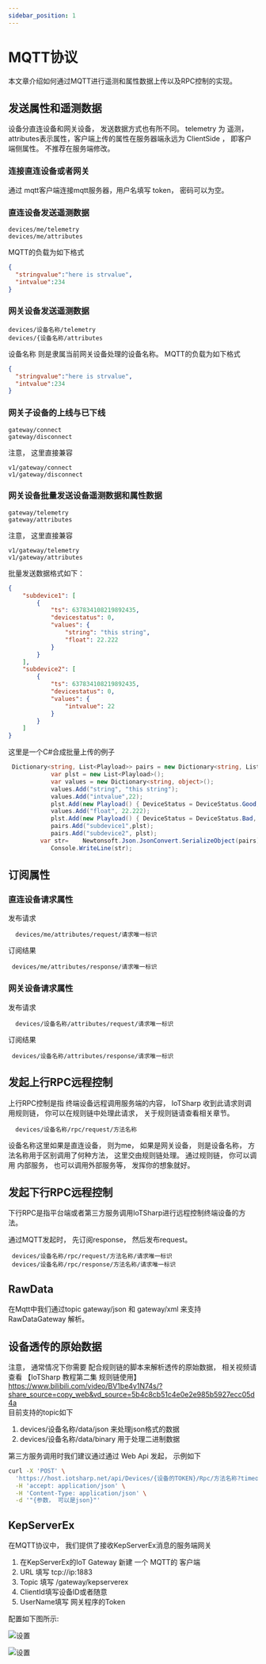```yaml
---
sidebar_position: 1
---
```


#  MQTT协议

本文章介绍如何通过MQTT进行遥测和属性数据上传以及RPC控制的实现。 

##  发送属性和遥测数据

设备分直连设备和网关设备， 发送数据方式也有所不同。 telemetry 为 遥测， attributes表示属性，客户端上传的属性在服务器端永远为 ClientSide ， 即客户端侧属性。 不推荐在服务端修改。 

### 连接直连设备或者网关 

通过 mqtt客户端连接mqtt服务器，用户名填写 token， 密码可以为空。 


### 直连设备发送遥测数据

``` 
devices/me/telemetry
devices/me/attributes
```
 MQTT的负载为如下格式

 ```json
 {
   "stringvalue":"here is strvalue",
   "intvalue":234
 }
 ```
 
### 网关设备发送遥测数据
```
devices/设备名称/telemetry
devices/{设备名称/attributes
```
 设备名称 则是隶属当前网关设备处理的设备名称。 
 MQTT的负载为如下格式

 ```json
 {
   "stringvalue":"here is strvalue",
   "intvalue":234
 }
 ```

### 网关子设备的上线与已下线
``` 
gateway/connect
gateway/disconnect

```

注意， 这里直接兼容 

``` 
v1/gateway/connect
v1/gateway/disconnect
``` 

### 网关设备批量发送设备遥测数据和属性数据

``` 
gateway/telemetry
gateway/attributes
```
注意， 这里直接兼容 
``` 
v1/gateway/telemetry
v1/gateway/attributes
``` 

批量发送数据格式如下：
```json
{
    "subdevice1": [
        {
            "ts": 637834108219892435,
            "devicestatus": 0,
            "values": {
                "string": "this string",
                "float": 22.222
            }
        }
    ],
    "subdevice2": [
        {
            "ts": 637834108219892435,
            "devicestatus": 0,
            "values": {
                "intvalue": 22
            }
        }
    ]
}

```
这里是一个C#合成批量上传的例子
```cs
 Dictionary<string, List<Playload>> pairs = new Dictionary<string, List<Playload>>();
            var plst = new List<Playload>();
            var values = new Dictionary<string, object>();
            values.Add("string", "this string");
            values.Add("intvalue",22);
            plst.Add(new Playload() { DeviceStatus = DeviceStatus.Good, Ticks = DateTime.Now.Ticks, Values = values });
            values.Add("float", 22.222);
            plst.Add(new Playload() { DeviceStatus = DeviceStatus.Bad, Ticks = DateTime.Now.Ticks, Values = values });
            pairs.Add("subdevice1",plst);
            pairs.Add("subdevice2", plst);
         var str=    Newtonsoft.Json.JsonConvert.SerializeObject(pairs);
            Console.WriteLine(str); 
```

 
 ##  订阅属性

 ###  直连设备请求属性

发布请求
```
  devices/me/attributes/request/请求唯一标识
```
订阅结果
```
 devices/me/attributes/response/请求唯一标识
```


 ###  网关设备请求属性

发布请求
```
  devices/设备名称/attributes/request/请求唯一标识
```
订阅结果
```
 devices/设备名称/attributes/response/请求唯一标识
```

## 发起上行RPC远程控制

上行RPC控制是指 终端设备远程调用服务端的内容， IoTSharp 收到此请求则调用规则链， 你可以在规则链中处理此请求， 关于规则链请查看相关章节。 

```
  devices/设备名称/rpc/request/方法名称
```

设备名称这里如果是直连设备， 则为me， 如果是网关设备， 则是设备名称， 方法名称用于区别调用了何种方法， 这里交由规则链处理。 通过规则链， 你可以调用 内部服务， 也可以调用外部服务等， 发挥你的想象就好。 


##  发起下行RPC远程控制

下行RPC是指平台端或者第三方服务调用IoTSharp进行远程控制终端设备的方法。 

通过MQTT发起时， 先订阅response， 然后发布request。 
```
 devices/设备名称/rpc/request/方法名称/请求唯一标识
 devices/设备名称/rpc/response/方法名称/请求唯一标识
```

##  RawData

在Mqtt中我们通过topic   gateway/json 和 gateway/xml  来支持 RawDataGateway 解析。 



##  设备透传的原始数据

注意， 通常情况下你需要 配合规则链的脚本来解析透传的原始数据， 相关视频请查看 【IoTSharp 教程第二集 规则链使用】 https://www.bilibili.com/video/BV1be4y1N74s/?share_source=copy_web&vd_source=5b4c8cb51c4e0e2e985b5927ecc05d4a  
目前支持的topic如下 

1.  devices/设备名称/data/json  来处理json格式的数据
2.  devices/设备名称/data/binary  用于处理二进制数据 




第三方服务调用时我们建议通过通过 Web Api 发起， 示例如下

```sh
curl -X 'POST' \
  'https://host.iotsharp.net/api/Devices/{设备的TOKEN}/Rpc/方法名称?timeout={超时时间}' \
  -H 'accept: application/json' \
  -H 'Content-Type: application/json' \
  -d '"{参数， 可以是json}"'

```

## KepServerEx 

在MQTT协议中， 我们提供了接收KepServerEx消息的服务端网关

1. 在KepServerEx的IoT Gateway 新建 一个 MQTT的 客户端
2. URL 填写 tcp://ip:1883
3. Topic 填写 /gateway/kepserverex
4. ClientId填写设备ID或者随意
5. UserName填写 网关程序的Token 

配置如下图所示:

![设置](/img/iotsharp/kep_iotgateway.png)

![设置](/img/iotsharp/kep_iotgateway2.png)
